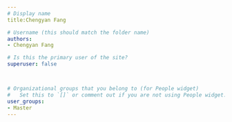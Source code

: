 ```yaml
---
# Display name
title:Chengyan Fang

# Username (this should match the folder name)
authors:
- Chengyan Fang

# Is this the primary user of the site?
superuser: false



# Organizational groups that you belong to (for People widget)
#   Set this to `[]` or comment out if you are not using People widget.
user_groups:
- Master
---
```



